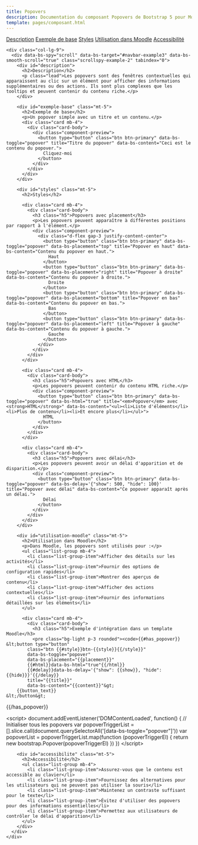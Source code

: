 ```yaml
---
title: Popovers
description: Documentation du composant Popovers de Bootstrap 5 pour Moodle
template: pages/composant.html
---
```


<div class="container py-4">
  <div class="row">
    <div class="col-lg-3">
      <nav id="navbar-example3" class="h-100 flex-column align-items-stretch pe-4 border-end">
        <nav class="nav nav-pills flex-column">
          <a class="nav-link" href="#description">Description</a>
          <a class="nav-link" href="#exemple-base">Exemple de base</a>
          <a class="nav-link" href="#styles">Styles</a>
          <a class="nav-link" href="#utilisation-moodle">Utilisation dans Moodle</a>
          <a class="nav-link" href="#accessibilite">Accessibilité</a>
        </nav>
      </nav>
    </div>

    <div class="col-lg-9">
      <div data-bs-spy="scroll" data-bs-target="#navbar-example3" data-bs-smooth-scroll="true" class="scrollspy-example-2" tabindex="0">
        <div id="description">
          <h2>Description</h2>
          <p class="lead">Les popovers sont des fenêtres contextuelles qui apparaissent au clic sur un élément pour afficher des informations supplémentaires ou des actions. Ils sont plus complexes que les tooltips et peuvent contenir du contenu riche.</p>
        </div>

        <div id="exemple-base" class="mt-5">
          <h2>Exemple de base</h2>
          <p>Un popover simple avec un titre et un contenu.</p>
          <div class="card mb-4">
            <div class="card-body">
              <div class="component-preview">
                <button type="button" class="btn btn-primary" data-bs-toggle="popover" title="Titre du popover" data-bs-content="Ceci est le contenu du popover.">
                  Cliquez-moi
                </button>
              </div>
            </div>
          </div>
        </div>

        <div id="styles" class="mt-5">
          <h2>Styles</h2>

          <div class="card mb-4">
            <div class="card-body">
              <h3 class="h5">Popovers avec placement</h3>
              <p>Les popovers peuvent apparaître à différentes positions par rapport à l'élément.</p>
              <div class="component-preview">
                <div class="d-flex gap-3 justify-content-center">
                  <button type="button" class="btn btn-primary" data-bs-toggle="popover" data-bs-placement="top" title="Popover en haut" data-bs-content="Contenu du popover en haut.">
                    Haut
                  </button>
                  <button type="button" class="btn btn-primary" data-bs-toggle="popover" data-bs-placement="right" title="Popover à droite" data-bs-content="Contenu du popover à droite.">
                    Droite
                  </button>
                  <button type="button" class="btn btn-primary" data-bs-toggle="popover" data-bs-placement="bottom" title="Popover en bas" data-bs-content="Contenu du popover en bas.">
                    Bas
                  </button>
                  <button type="button" class="btn btn-primary" data-bs-toggle="popover" data-bs-placement="left" title="Popover à gauche" data-bs-content="Contenu du popover à gauche.">
                    Gauche
                  </button>
                </div>
              </div>
            </div>
          </div>

          <div class="card mb-4">
            <div class="card-body">
              <h3 class="h5">Popovers avec HTML</h3>
              <p>Les popovers peuvent contenir du contenu HTML riche.</p>
              <div class="component-preview">
                <button type="button" class="btn btn-primary" data-bs-toggle="popover" data-bs-html="true" title="<em>Popover</em> avec <strong>HTML</strong>" data-bs-content="<ul><li>Liste d'éléments</li><li>Plus de contenu</li><li>Et encore plus</li></ul>">
                  HTML
                </button>
              </div>
            </div>
          </div>

          <div class="card mb-4">
            <div class="card-body">
              <h3 class="h5">Popovers avec délai</h3>
              <p>Les popovers peuvent avoir un délai d'apparition et de disparition.</p>
              <div class="component-preview">
                <button type="button" class="btn btn-primary" data-bs-toggle="popover" data-bs-delay='{"show": 500, "hide": 100}' title="Popover avec délai" data-bs-content="Ce popover apparaît après un délai.">
                  Délai
                </button>
              </div>
            </div>
          </div>
        </div>

        <div id="utilisation-moodle" class="mt-5">
          <h2>Utilisation dans Moodle</h2>
          <p>Dans Moodle, les popovers sont utilisés pour :</p>
          <ul class="list-group mb-4">
            <li class="list-group-item">Afficher des détails sur les activités</li>
            <li class="list-group-item">Fournir des options de configuration rapides</li>
            <li class="list-group-item">Montrer des aperçus de contenu</li>
            <li class="list-group-item">Afficher des actions contextuelles</li>
            <li class="list-group-item">Fournir des informations détaillées sur les éléments</li>
          </ul>

          <div class="card mb-4">
            <div class="card-body">
              <h3 class="h5">Exemple d'intégration dans un template Moodle</h3>
              <pre class="bg-light p-3 rounded"><code>{{#has_popover}}
    &lt;button type="button"
            class="btn {{#style}}btn-{{style}}{{/style}}"
            data-bs-toggle="popover"
            data-bs-placement="{{placement}}"
            {{#html}}data-bs-html="true"{{/html}}
            {{#delay}}data-bs-delay='{"show": {{show}}, "hide": {{hide}}}'{{/delay}}
            title="{{title}}"
            data-bs-content="{{content}}"&gt;
        {{button_text}}
    &lt;/button&gt;
{{/has_popover}}

&lt;script&gt;
document.addEventListener('DOMContentLoaded', function() {
    // Initialiser tous les popovers
    var popoverTriggerList = [].slice.call(document.querySelectorAll('[data-bs-toggle="popover"]'))
    var popoverList = popoverTriggerList.map(function (popoverTriggerEl) {
        return new bootstrap.Popover(popoverTriggerEl)
    })
})
&lt;/script&gt;</code></pre>
            </div>
          </div>
        </div>

        <div id="accessibilite" class="mt-5">
          <h2>Accessibilité</h2>
          <ul class="list-group mb-4">
            <li class="list-group-item">Assurez-vous que le contenu est accessible au clavier</li>
            <li class="list-group-item">Fournissez des alternatives pour les utilisateurs qui ne peuvent pas utiliser la souris</li>
            <li class="list-group-item">Maintenez un contraste suffisant pour le texte</li>
            <li class="list-group-item">Évitez d'utiliser des popovers pour des informations essentielles</li>
            <li class="list-group-item">Permettez aux utilisateurs de contrôler le délai d'apparition</li>
          </ul>
        </div>
      </div>
    </div>
  </div>
</div>